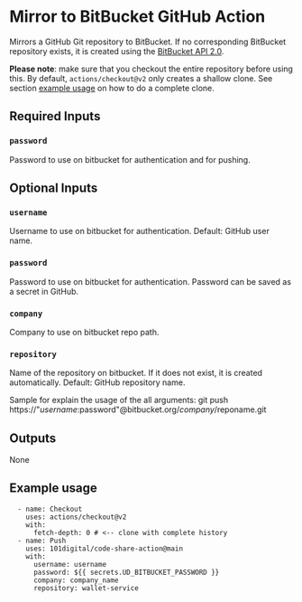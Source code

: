 # Mirror to BitBucket GitHub Action

Mirrors a GitHub Git repository to BitBucket. If no corresponding BitBucket repository exists, it is created using the [BitBucket API 2.0](https://developer.atlassian.com/bitbucket/api/2/reference/).

**Please note**: make sure that you checkout the entire repository before using this. By default, `actions/checkout@v2` only creates a shallow clone. See section [example usage](#example-usage) on how to do a complete clone.

## Required Inputs

### `password`
Password to use on bitbucket for authentication and for pushing.


## Optional Inputs
### `username`
Username to use on bitbucket for authentication. Default: GitHub user name.

### `password`
Password to use on bitbucket for authentication. Password can be saved as a secret in GitHub.

### `company`
Company to use on bitbucket repo path.
### `repository`
Name of the repository on bitbucket. If it does not exist, it is created automatically. Default: GitHub repository name.

Sample for explain the usage of the all arguments:
git push https://"$username:$password"@bitbucket.org/$company/$reponame.git
## Outputs
None

## Example usage

      - name: Checkout
        uses: actions/checkout@v2
        with:
          fetch-depth: 0 # <-- clone with complete history
      - name: Push
        uses: 101digital/code-share-action@main
        with:
          username: username
          password: ${{ secrets.UD_BITBUCKET_PASSWORD }}
          company: company_name
          repository: wallet-service
